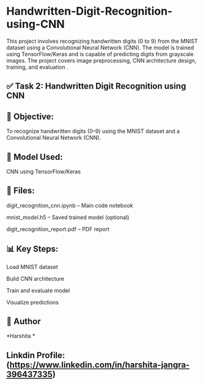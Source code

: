 # Handwritten-Digit-Recognition-using-CNN
This project involves recognizing handwritten digits (0 to 9) from the MNIST dataset using a Convolutional Neural Network (CNN). The model is trained using TensorFlow/Keras and is capable of predicting digits from grayscale images. The project covers image preprocessing, CNN architecture design, training, and evaluation .

## ✅ Task 2: Handwritten Digit Recognition using CNN

## 📌 Objective:

To recognize handwritten digits (0–9) using the MNIST dataset and a Convolutional Neural Network (CNN).

## 🧠 Model Used:

CNN using TensorFlow/Keras


## 📂 Files:

digit_recognition_cnn.ipynb – Main code notebook

mnist_model.h5 – Saved trained model (optional)

digit_recognition_report.pdf – PDF report


## 📊 Key Steps:

Load MNIST dataset

Build CNN architecture

Train and evaluate model

Visualize predictions


## 💼 Author
*Harshita *

## Linkdin Profile: (https://www.linkedin.com/in/harshita-jangra-396437335)
